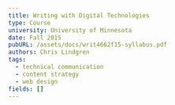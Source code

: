 ```yaml
---
title: Writing with Digital Technologies
type: Course
university: University of Minnesota
date: Fall 2015
pubURL: /assets/docs/writ4662f15-syllabus.pdf
authors: Chris Lindgren
tags:
  - technical communication
  - content strategy
  - web design
fields: []
---
```


